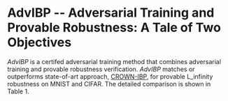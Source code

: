# AdvIBP -- Adversarial Training and Provable Robustness: A Tale of Two Objectives

*AdvIBP* is a certifed adversarial training method that combines
adversarial training and provable robustness verification. *AdvIBP*
matches or outperforms state-of-art approach, [CROWN-IBP](https://openreview.net/pdf?id=Skxuk1rFwB), for provable
L\_infinity robustness on MNIST and CIFAR. The detailed comparison is
shown in Table 1.
